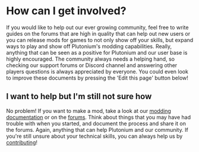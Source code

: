 # How can I get involved?

If you would like to help out our ever growing community, feel free to write guides on the forums that are high in quality that can help out new users or you can release mods for games
to not only show off your skills, but expand ways to play and show off Plutonium's modding capabilities. Really, anything that can be seen as a positive for Plutonium and our user base
is highly encouraged. The community always needs a helping hand, so checking our support forums or Discord channel and answering other players questions is always appreciated by everyone. You could even look to improve these documents by pressing the 'Edit this page' button below!

## I want to help but I'm still not sure how

No problem! If you want to make a mod, take a look at our [modding documentation](/modding) or on the [forums](https://forum.plutonium.pw/).
Think about things that you may have had trouble with when you started, and document the process and share it on the forums. Again, anything that can help Plutonium and our community. If you're still unsure about your technical skills, you can always help us by [contributing](how-can-i-contribute)!
